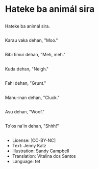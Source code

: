# Hateke ba animál sira

##
Hateke ba animál sira.

##
Karau vaka dehan, "Moo."

##
Bibi timur dehan, "Meh, meh."

##
Kuda dehan, "Neigh."

##
Fahi dehan, "Grunt."

##
Manu-inan dehan, "Cluck."

##
Asu dehan, "Woof."

##
To'os na'in dehan, "Shhh!"

##
* License: [CC-BY-NC]
* Text: Jenny Katz
* Illustration: Sandy Campbell
* Translation: Vitalina dos Santos
* Language: tet
